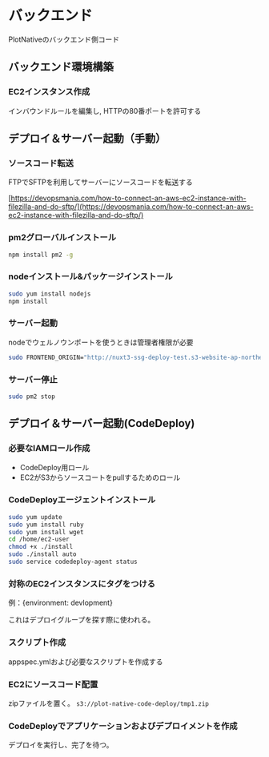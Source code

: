 # バックエンド

PlotNativeのバックエンド側コード

## バックエンド環境構築

### EC2インスタンス作成

インバウンドルールを編集し, HTTPの80番ポートを許可する

## デプロイ＆サーバー起動（手動）

### ソースコード転送

FTPでSFTPを利用してサーバーにソースコードを転送する

[https://devopsmania.com/how-to-connect-an-aws-ec2-instance-with-filezilla-and-do-sftp/](https://devopsmania.com/how-to-connect-an-aws-ec2-instance-with-filezilla-and-do-sftp/)

### pm2グローバルインストール

```bash
npm install pm2 -g
```

### nodeインストール&パッケージインストール

```bash
sudo yum install nodejs
npm install
```

### サーバー起動

nodeでウェルノウンポートを使うときは管理者権限が必要

```bash
sudo FRONTEND_ORIGIN="http://nuxt3-ssg-deploy-test.s3-website-ap-northeast-1.amazonaws.com" SERVER_PORT=80 pm2 start app.js
```

### サーバー停止

```bash
sudo pm2 stop
```

## デプロイ＆サーバー起動(CodeDeploy)

### 必要なIAMロール作成

- CodeDeploy用ロール
- EC2がS3からソースコートをpullするためのロール

### CodeDeployエージェントインストール

```bash
sudo yum update
sudo yum install ruby
sudo yum install wget
cd /home/ec2-user
chmod +x ./install
sudo ./install auto
sudo service codedeploy-agent status
```

### 対称のEC2インスタンスにタグをつける

例：{environment: devlopment}

これはデプロイグループを探す際に使われる。


### スクリプト作成

appspec.ymlおよび必要なスクリプトを作成する

### EC2にソースコード配置

zipファイルを置く。
`s3://plot-native-code-deploy/tmp1.zip`

### CodeDeployでアプリケーションおよびデプロイメントを作成

デプロイを実行し、完了を待つ。